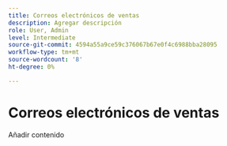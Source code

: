 ```yaml
---
title: Correos electrónicos de ventas
description: Agregar descripción
role: User, Admin
level: Intermediate
source-git-commit: 4594a55a9ce59c376067b67e0f4c6988bba28095
workflow-type: tm+mt
source-wordcount: '8'
ht-degree: 0%

---
```


# Correos electrónicos de ventas

Añadir contenido